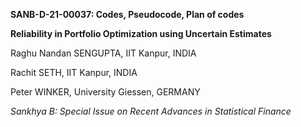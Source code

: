 **SANB-D-21-00037: Codes, Pseudocode, Plan of codes**

****Reliability in Portfolio Optimization using Uncertain Estimates****

Raghu Nandan SENGUPTA, IIT Kanpur, INDIA

Rachit SETH, IIT Kanpur, INDIA

Peter WINKER, University Giessen, GERMANY

_Sankhya B: Special Issue on Recent Advances in Statistical Finance_
